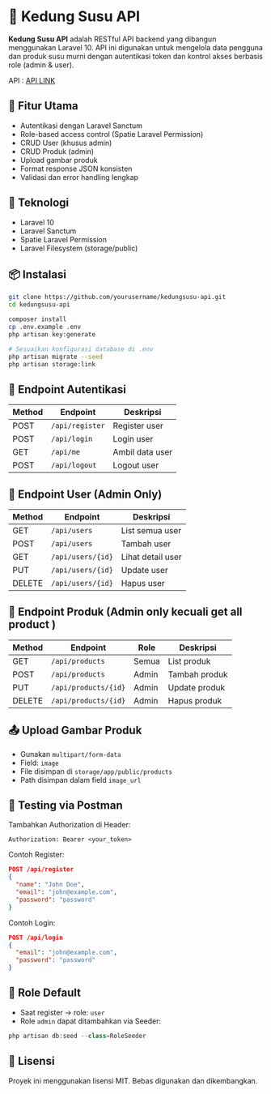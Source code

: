 # 🥛 Kedung Susu API

**Kedung Susu API** adalah RESTful API backend yang dibangun menggunakan Laravel 10. API ini digunakan untuk mengelola data pengguna dan produk susu murni dengan autentikasi token dan kontrol akses berbasis role (admin & user).

API : [API LINK](https://.postman.co/workspace/My-Workspace~d7920d57-a8a8-4064-801a-1d805ceeeb4e/collection/9887809-95f558e0-b4d6-4651-9b7c-3d290b8140f1?action=share&creator=9887809)

## 🚀 Fitur Utama

- Autentikasi dengan Laravel Sanctum
- Role-based access control (Spatie Laravel Permission)
- CRUD User (khusus admin)
- CRUD Produk (admin)
- Upload gambar produk
- Format response JSON konsisten
- Validasi dan error handling lengkap

## 🧱 Teknologi

- Laravel 10
- Laravel Sanctum
- Spatie Laravel Permission
- Laravel Filesystem (storage/public)

## 📦 Instalasi

```bash
git clone https://github.com/yourusername/kedungsusu-api.git
cd kedungsusu-api

composer install
cp .env.example .env
php artisan key:generate

# Sesuaikan konfigurasi database di .env
php artisan migrate --seed
php artisan storage:link
```

## 🔐 Endpoint Autentikasi

| Method | Endpoint       | Deskripsi         |
|--------|----------------|-------------------|
| POST   | `/api/register` | Register user     |
| POST   | `/api/login`    | Login user        |
| GET    | `/api/me`       | Ambil data user   |
| POST   | `/api/logout`   | Logout user       |

## 👥 Endpoint User (Admin Only)

| Method | Endpoint             | Deskripsi           |
|--------|----------------------|---------------------|
| GET    | `/api/users`         | List semua user     |
| POST   | `/api/users`         | Tambah user         |
| GET    | `/api/users/{id}`    | Lihat detail user   |
| PUT    | `/api/users/{id}`    | Update user         |
| DELETE | `/api/users/{id}`    | Hapus user          |

## 🛒 Endpoint Produk (Admin only kecuali get all product )

| Method | Endpoint               | Role    | Deskripsi         |
|--------|------------------------|---------|-------------------|
| GET    | `/api/products`        | Semua   | List produk       |
| POST   | `/api/products`        | Admin   | Tambah produk     |
| PUT    | `/api/products/{id}`   | Admin   | Update produk     |
| DELETE | `/api/products/{id}`   | Admin   | Hapus produk      |

## 📤 Upload Gambar Produk

- Gunakan `multipart/form-data`
- Field: `image`
- File disimpan di `storage/app/public/products`
- Path disimpan dalam field `image_url`

## 🧪 Testing via Postman

Tambahkan Authorization di Header:
```
Authorization: Bearer <your_token>
```

Contoh Register:
```json
POST /api/register
{
  "name": "John Doe",
  "email": "john@example.com",
  "password": "password"
}
```

Contoh Login:
```json
POST /api/login
{
  "email": "john@example.com",
  "password": "password"
}
```

## 🔐 Role Default

- Saat register → role: `user`
- Role `admin` dapat ditambahkan via Seeder:
```php
php artisan db:seed --class=RoleSeeder
```

## 📝 Lisensi

Proyek ini menggunakan lisensi MIT. Bebas digunakan dan dikembangkan.
